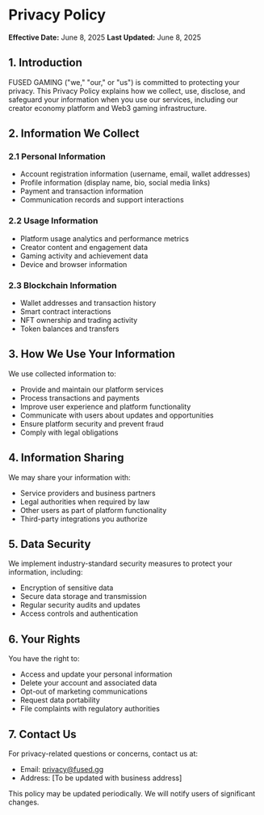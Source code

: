 # Privacy Policy

**Effective Date:** June 8, 2025
**Last Updated:** June 8, 2025

## 1. Introduction

FUSED GAMING ("we," "our," or "us") is committed to protecting your privacy. This Privacy Policy explains how we collect, use, disclose, and safeguard your information when you use our services, including our creator economy platform and Web3 gaming infrastructure.

## 2. Information We Collect

### 2.1 Personal Information
- Account registration information (username, email, wallet addresses)
- Profile information (display name, bio, social media links)
- Payment and transaction information
- Communication records and support interactions

### 2.2 Usage Information
- Platform usage analytics and performance metrics
- Creator content and engagement data
- Gaming activity and achievement data
- Device and browser information

### 2.3 Blockchain Information
- Wallet addresses and transaction history
- Smart contract interactions
- NFT ownership and trading activity
- Token balances and transfers

## 3. How We Use Your Information

We use collected information to:
- Provide and maintain our platform services
- Process transactions and payments
- Improve user experience and platform functionality
- Communicate with users about updates and opportunities
- Ensure platform security and prevent fraud
- Comply with legal obligations

## 4. Information Sharing

We may share your information with:
- Service providers and business partners
- Legal authorities when required by law
- Other users as part of platform functionality
- Third-party integrations you authorize

## 5. Data Security

We implement industry-standard security measures to protect your information, including:
- Encryption of sensitive data
- Secure data storage and transmission
- Regular security audits and updates
- Access controls and authentication

## 6. Your Rights

You have the right to:
- Access and update your personal information
- Delete your account and associated data
- Opt-out of marketing communications
- Request data portability
- File complaints with regulatory authorities

## 7. Contact Us

For privacy-related questions or concerns, contact us at:
- Email: privacy@fused.gg
- Address: [To be updated with business address]

This policy may be updated periodically. We will notify users of significant changes.